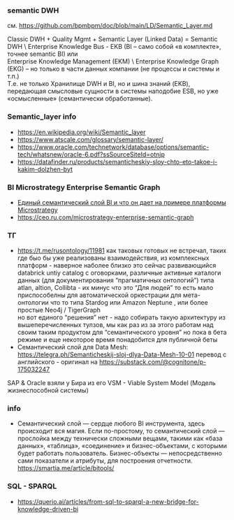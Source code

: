 ### semantic DWH
см. https://github.com/bpmbpm/doc/blob/main/LD/Semantic_Layer.md

Classic DWH + Quality Mgmt + Semantic Layer (Linked Data) = Semantic DWH \ Enterprise Knowledge Bus - EKB (BI – само собой «в комплекте», точнее semantic BI) или  
Enterprise Knowledge Management (EKM) \ Enterprise Knowledge Graph (EKG) – но только в части данных компании (не процессы и системы и т.п.)  
Т.е. не только Хранилище DWH и BI, но и шина знаний (EKB), передающая смысловые сущности в системы наподобие ESB, но уже «осмысленные» (семантически обработанные).    

### Semantic_layer info 
- https://en.wikipedia.org/wiki/Semantic_layer
- https://www.atscale.com/glossary/semantic-layer/
- https://www.oracle.com/technetwork/database/options/semantic-tech/whatsnew/oracle-6.pdf?ssSourceSiteId=otnjp
- https://datafinder.ru/products/semanticheskiy-sloy-chto-eto-takoe-i-kakim-dolzhen-byt
### BI Microstrategy Enterprise Semantic Graph
- [Единый семантический слой BI и что он дает на примере платформы Microstrategy](https://habr.com/ru/articles/650453/#comment_24110373) 
- https://ceo.ru.com/microstrategy-enterprise-semantic-graph

### ТГ
- https://t.me/rusontology/11981 как таковых готовых не встречал, таких где быо бы уже реализованы взаимодействия, из комплексных платформ - наверное наболее близко это сейчас развивающийся databrick untiy catalog с оговорками, различные активные каталоги данных (для документирования “прагматичных онтологий”) типа atlan, altion, Сollibta - их минус что это “Для людей” то есть мало приспособелны для автоматической оркестрации для мета-онтологии что то типа Stardog или Amazon Neptune , или более простые Neo4j / TigerGraph  
но вот единого “решения” нет - надо собирать такую архитектуру из вышеперечисленных тулзов, мы как раз из за этого работам над своим таким продуктом для “семантического уровня” но пока в бета режиме и еще некоторое время понадобится для публичной беты
- Семантический слой для Data Mesh: https://telegra.ph/Semanticheskij-sloj-dlya-Data-Mesh-10-01 перевод с английского - оригинал на https://substack.com/@cognitone/p-175032247

SAP & Oracle взяли у Бира из его VSM - Viable System Model (Модель жизнеспособной системы)

### info  
- Семантический слой — сердце любого BI инструмента, здесь происходит вся магия. Если по-простому, то семантический слой — прослойка между технически сложными вещами, такими как «база данных», «таблица», «соединение» и бизнес-объектами, с которыми будет работать пользователь.
Бизнес-объекты — непосредственно сами показатели и атрибуты, для построения отчетности. https://smartia.me/article/bitools/

### SQL - SPARQL
- https://querio.ai/articles/from-sql-to-sparql-a-new-bridge-for-knowledge-driven-bi
